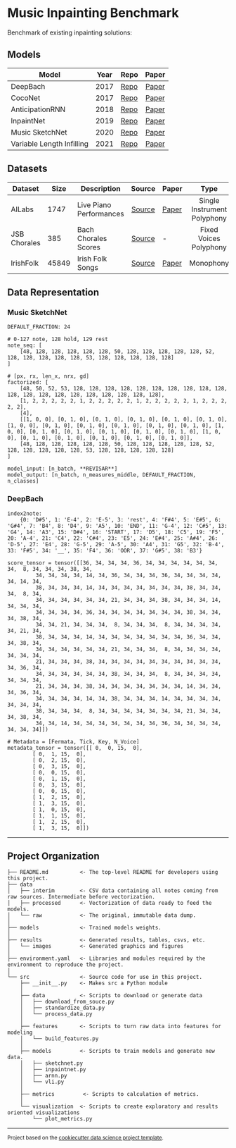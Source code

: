 # Music Inpainting Benchmark

Benchmark of existing inpainting solutions:


## Models

| Model                     | Year | Repo                                                                |                                Paper                                |
|---------------------------|:----:|---------------------------------------------------------------------|:-------------------------------------------------------------------:|
| DeepBach                  | 2017 | <a href="https://github.com/Ghadjeres/DeepBach">Repo</a>                               | <a href="https://arxiv.org/pdf/1612.01010.pdf">Paper</a>                                |
| CocoNet                   | 2017 | <a href="https://github.com/magenta/magenta/tree/main/magenta/models/coconet">Repo</a> | <a href="https://arxiv.org/pdf/1903.07227.pdf">Paper</a>                                |
| AnticipationRNN           | 2018 | <a href="https://github.com/Ghadjeres/Anticipation-RNN">Repo</a>                       | <a href="https://link.springer.com/content/pdf/10.1007/s00521-018-3868-4.pdf">Paper</a> |
| InpaintNet                | 2019 | <a href="https://github.com/ashispati/InpaintNet">Repo</a>                             | <a href="https://archives.ismir.net/ismir2019/paper/000040.pdf">Paper</a>               |
| Music SketchNet           | 2020 | <a href="https://github.com/RetroCirce/Music-SketchNet">Repo</a>                       | <a href="https://arxiv.org/pdf/2008.01291.pdf">Paper</a>                                |
| Variable Length Infilling | 2021 | <a href="https://github.com/reichang182/variable-length-piano-infilling">Repo</a>      | <a href="https://arxiv.org/pdf/2108.05064.pdf">Paper</a>                                |


## Datasets

| Dataset      | Size  | Description             |                                         Source                                        | Paper                                |             Type            |
|--------------|-------|-------------------------|:-------------------------------------------------------------------------------------:|--------------------------------------|:---------------------------:|
| AILabs       | 1747  | Live Piano Performances |  <a href="https://github.com/YatingMusic/compound-word-transformer/blob/main/dataset/Dataset.md">Source</a>  | <a href="https://arxiv.org/pdf/2101.02402.pdf">Paper</a> | Single Instrument Polyphony |
| JSB Chorales | 385   | Bach Chorales Scores    | <a href="https://github.com/cuthbertLab/music21/tree/master/music21/corpus/bach">Source</a>                | -                                    | Fixed Voices Polyphony      |
| IrishFolk    | 45849 | Irish Folk Songs        | <a href="https://github.com/IraKorshunova/folk-rnn/tree/master/data">Source</a>                            | <a href="https://arxiv.org/pdf/1604.08723.pdf">Paper</a> | Monophony                   |

## Data Representation


### Music SketchNet

```
DEFAULT_FRACTION: 24

# 0-127 note, 128 hold, 129 rest
note_seq: [
    [48, 128, 128, 128, 128, 128, 50, 128, 128, 128, 128, 128, 52, 128, 128, 128, 128, 128, 53, 128, 128, 128, 128, 128]
]

# [px, rx, len_x, nrx, gd]
factorized: [
    [48, 50, 52, 53, 128, 128, 128, 128, 128, 128, 128, 128, 128, 128, 128, 128, 128, 128, 128, 128, 128, 128, 128, 128],
    [1, 2, 2, 2, 2, 2, 1, 2, 2, 2, 2, 2, 1, 2, 2, 2, 2, 2, 1, 2, 2, 2, 2, 2],
    [4],
    [[1, 0, 0], [0, 1, 0], [0, 1, 0], [0, 1, 0], [0, 1, 0], [0, 1, 0], [1, 0, 0], [0, 1, 0], [0, 1, 0], [0, 1, 0], [0, 1, 0], [0, 1, 0], [1, 0, 0], [0, 1, 0], [0, 1, 0], [0, 1, 0], [0, 1, 0], [0, 1, 0], [1, 0, 0], [0, 1, 0], [0, 1, 0], [0, 1, 0], [0, 1, 0], [0, 1, 0]],
    [48, 128, 128, 128, 128, 128, 50, 128, 128, 128, 128, 128, 52, 128, 128, 128, 128, 128, 53, 128, 128, 128, 128, 128]
]

model_input: [n_batch, **REVISAR**]
model_output: [n_batch, n_measures_middle, DEFAULT_FRACTION, n_classes]

```


### DeepBach

```
index2note: 
    {0: 'D#5', 1: 'E-4', 2: 'E-5', 3: 'rest', 4: 'F#4', 5: 'E#5', 6: 'G#4', 7: 'B4', 8: 'D4', 9: 'A5', 10: 'END', 11: 'G-4', 12: 'C#5', 13: 'G4', 14: 'A3', 15: 'D#4', 16: 'START', 17: 'D5', 18: 'C5', 19: 'F5', 20: 'A-4', 21: 'C4', 22: 'C#4', 23: 'E5', 24: 'E#4', 25: 'A#4', 26: 'D-5', 27: 'E4', 28: 'G-5', 29: 'A-5', 30: 'A4', 31: 'G5', 32: 'B-4', 33: 'F#5', 34: '__', 35: 'F4', 36: 'OOR', 37: 'G#5', 38: 'B3'} 

score_tensor = tensor([[36, 34, 34, 34, 36, 34, 34, 34, 34, 34, 34, 34,  8, 34, 34, 34, 38, 34,
         34, 34, 34, 34, 14, 34, 36, 34, 34, 34, 36, 34, 34, 34, 34, 34, 14, 34,
         38, 34, 34, 34, 14, 34, 34, 34, 34, 34, 34, 34, 38, 34, 34, 34,  8, 34,
         34, 34, 34, 34, 34, 34, 21, 34, 34, 34, 38, 34, 34, 34, 14, 34, 34, 34,
         34, 34, 34, 34, 36, 34, 34, 34, 34, 34, 34, 34, 38, 34, 34, 34, 38, 34,
         34, 34, 21, 34, 34, 34,  8, 34, 34, 34,  8, 34, 34, 34, 34, 34, 21, 34,
         38, 34, 34, 34, 14, 34, 34, 34, 34, 34, 34, 34, 36, 34, 34, 34, 38, 34,
         34, 34, 34, 34, 34, 34, 21, 34, 34, 34,  8, 34, 34, 34, 34, 34, 34, 34,
         21, 34, 34, 34, 38, 34, 34, 34, 34, 34, 34, 34, 34, 34, 34, 34, 36, 34,
         34, 34, 34, 34, 34, 34, 38, 34, 34, 34,  8, 34, 34, 34, 34, 34, 34, 34,
         21, 34, 34, 34, 38, 34, 34, 34, 34, 34, 34, 34, 14, 34, 34, 34, 36, 34,
         34, 34, 34, 34, 14, 34, 38, 34, 34, 34, 14, 34, 34, 34, 34, 34, 34, 34,
         38, 34, 34, 34,  8, 34, 34, 34, 34, 34, 34, 34, 21, 34, 34, 34, 38, 34,
         34, 34, 14, 34, 34, 34, 34, 34, 34, 34, 36, 34, 34, 34, 34, 34, 34, 34]])

# Metadata = [Fermata, Tick, Key, N_Voice]
metadata_tensor = tensor([[ 0,  0, 15,  0],
        [ 0,  1, 15,  0],
        [ 0,  2, 15,  0],
        [ 0,  3, 15,  0],
        [ 0,  0, 15,  0],
        [ 0,  1, 15,  0],
        [ 0,  3, 15,  0],
        [ 0,  0, 15,  0],
        [ 1,  2, 15,  0],
        [ 1,  3, 15,  0],
        [ 1,  0, 15,  0],
        [ 1,  1, 15,  0],
        [ 1,  2, 15,  0],
        [ 1,  3, 15,  0]])
```
------------

Project Organization
------------

    ├── README.md          <- The top-level README for developers using this project.
    ├── data
    │   ├── interim        <- CSV data containing all notes coming from raw sources. Intermediate before vectorization.
    │   ├── processed      <- Vectorization of data ready to feed the models.
    │   └── raw            <- The original, immutable data dump.
    │
    ├── models             <- Trained models weights.
    │
    ├── results            <- Generated results, tables, csvs, etc.
    │   └── images         <- Generated graphics and figures
    │
    ├── environment.yaml   <- Libraries and modules required by the environment to reproduce the project.
    │
    └── src                <- Source code for use in this project.
        ├── __init__.py    <- Makes src a Python module
        │
        ├── data           <- Scripts to download or generate data
        │   ├── download_from_souce.py
        │   ├── standardize_data.py
        │   └── process_data.py
        │
        ├── features       <- Scripts to turn raw data into features for modeling
        │   └── build_features.py
        │
        ├── models         <- Scripts to train models and generate new data.
        │   ├── sketchnet.py
        │   ├── inpaintnet.py
        │   ├── arnn.py
        │   └── vli.py
        │
        ├── metrics         <- Scripts to calculation of metrics.
        │
        └── visualization  <- Scripts to create exploratory and results oriented visualizations
            └── plot_metrics.py
    

--------

<p><small>Project based on the <a target="_blank" href="https://drivendata.github.io/cookiecutter-data-science/">cookiecutter data science project template</a>.</small></p>
